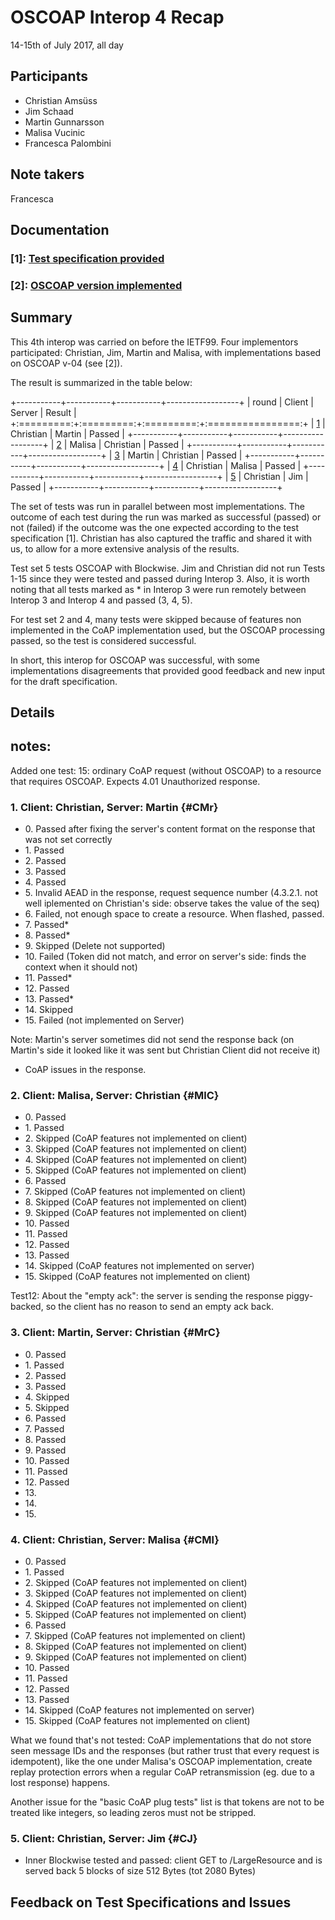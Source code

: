 # OSCOAP Interop 4 Recap

14-15th of July 2017, all day

## Participants

- Christian Amsüss
- Jim Schaad
- Martin Gunnarsson
- Malisa Vucinic
- Francesca Palombini

## Note takers

Francesca

## Documentation

### \[1\]: [Test specification provided](test-spec3.html)

### \[2\]: [OSCOAP version implemented](https://github.com/core-wg/oscoap/releases/tag/interop-14-07-2017)

## Summary

This 4th interop was carried on before the IETF99. Four implementors participated: Christian, Jim, Martin and Malisa, with implementations based on OSCOAP v-04 (see \[2\]).

The result is summarized in the table below:

+-----------+-----------+-----------+------------------+
|    round  |   Client  |   Server  |       Result     |
+:=========:+:=========:+:=========:+:================:+
| [1](#CMr) | Christian |   Martin  |      Passed      |
+-----------+-----------+-----------+------------------+
| [2](#MlC) |   Malisa  | Christian |      Passed      |
+-----------+-----------+-----------+------------------+
| [3](#MrC) |   Martin  | Christian |      Passed      |
+-----------+-----------+-----------+------------------+
| [4](#CMl) | Christian |   Malisa  |      Passed      |
+-----------+-----------+-----------+------------------+
| [5](#CJ)  | Christian |    Jim    |      Passed      |
+-----------+-----------+-----------+------------------+

The set of tests was run in parallel between most implementations.
The outcome of each test during the run was marked as successful (passed) or not (failed) if the outcome was the one expected according to the test specification \[1\]. Christian has also captured the traffic and shared it with us, to allow for a more extensive analysis of the results.

Test set 5 tests OSCOAP with Blockwise. Jim and Christian did not run Tests 1-15 since they were tested and passed during Interop 3. Also, it is worth noting that all tests marked as \* in Interop 3 were run remotely between Interop 3 and Interop 4 and passed (3, 4, 5).

For test set 2 and 4, many tests were skipped because of features non implemented in the CoAP implementation used, but the OSCOAP processing passed, so the test is considered successful.

In short, this interop for OSCOAP was successful, with some implementations disagreements that provided good feedback and new input for the draft specification.

## Details

## notes:

Added one test: 15: ordinary CoAP request (without OSCOAP) to a resource that requires OSCOAP. Expects 4.01 Unauthorized response.

### 1. Client: Christian, Server: Martin {#CMr}

* 0\. Passed after fixing the server's content format on the response that was not set correctly
* 1\. Passed
* 2\. Passed
* 3\. Passed
* 4\. Passed
* 5\. Invalid AEAD in the response, request sequence number (4.3.2.1. not well iplemented on Christian's side: observe takes the value of the seq)
* 6\. Failed, not enough space to create a resource. When flashed, passed.
* 7\. Passed*
* 8\. Passed*
* 9\. Skipped (Delete not supported)
* 10\. Failed (Token did not match, and error on server's side: finds the context when it should not)
* 11\. Passed*
* 12\. Passed
* 13\. Passed*
* 14\. Skipped
* 15\. Failed (not implemented on Server)

Note: Martin's server sometimes did not send the response back (on Martin's side it looked like it was sent but Christian Client did not receive it)
* CoAP issues in the response.

### 2. Client: Malisa, Server: Christian {#MlC}

* 0\. Passed
* 1\. Passed
* 2\. Skipped (CoAP features not implemented on client)
* 3\. Skipped (CoAP features not implemented on client)
* 4\. Skipped (CoAP features not implemented on client)
* 5\. Skipped (CoAP features not implemented on client)
* 6\. Passed
* 7\. Skipped (CoAP features not implemented on client)
* 8\. Skipped (CoAP features not implemented on client)
* 9\. Skipped (CoAP features not implemented on client)
* 10\. Passed
* 11\. Passed
* 12\. Passed
* 13\. Passed
* 14\. Skipped (CoAP features not implemented on server)
* 15\. Skipped (CoAP features not implemented on client)

Test12: About the "empty ack": the server is sending the response
  piggy-backed, so the client has no reason to send an empty ack back.


### 3. Client: Martin, Server: Christian {#MrC}

* 0\. Passed
* 1\. Passed
* 2\. Passed
* 3\. Passed
* 4\. Skipped
* 5\. Skipped
* 6\. Passed
* 7\. Passed
* 8\. Passed
* 9\. Passed
* 10\. Passed
* 11\. Passed
* 12\. Passed
* 13\. 
* 14\. 
* 15\. 

### 4. Client: Christian, Server: Malisa {#CMl}

* 0\. Passed
* 1\. Passed
* 2\. Skipped (CoAP features not implemented on client)
* 3\. Skipped (CoAP features not implemented on client)
* 4\. Skipped (CoAP features not implemented on client)
* 5\. Skipped (CoAP features not implemented on client)
* 6\. Passed
* 7\. Skipped (CoAP features not implemented on client)
* 8\. Skipped (CoAP features not implemented on client)
* 9\. Skipped (CoAP features not implemented on client)
* 10\. Passed
* 11\. Passed
* 12\. Passed
* 13\. Passed
* 14\. Skipped (CoAP features not implemented on server)
* 15\. Skipped (CoAP features not implemented on client)

What we found that's not tested: CoAP implementations that do not store seen message IDs and the responses (but rather trust that every request is idempotent), like the one under Malisa's OSCOAP implementation, create replay protection errors when a regular CoAP retransmission (eg.
due to a lost response) happens.

Another issue for the "basic CoAP plug tests" list is that tokens are not to be treated like integers, so leading zeros must not be stripped.

### 5. Client: Christian, Server: Jim {#CJ}

* Inner Blockwise tested and passed: client GET to /LargeResource and is served back 5 blocks of size 512 Bytes (tot 2080 Bytes)

## Feedback on Test Specifications and Issues

